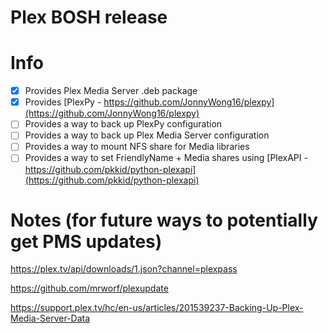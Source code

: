 # Plex BOSH release

# Info
* [x] Provides Plex Media Server .deb package
* [x] Provides [PlexPy - https://github.com/JonnyWong16/plexpy](https://github.com/JonnyWong16/plexpy)
* [ ] Provides a way to back up PlexPy configuration
* [ ] Provides a way to back up Plex Media Server configuration
* [ ] Provides a way to mount NFS share for Media libraries
* [ ] Provides a way to set FriendlyName + Media shares using [PlexAPI - https://github.com/pkkid/python-plexapi](https://github.com/pkkid/python-plexapi)

# Notes (for future ways to potentially get PMS updates)
https://plex.tv/api/downloads/1.json?channel=plexpass

https://github.com/mrworf/plexupdate

https://support.plex.tv/hc/en-us/articles/201539237-Backing-Up-Plex-Media-Server-Data
